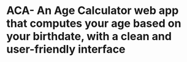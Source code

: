 # ACA- An Age Calculator web app that computes your age based on your birthdate, with a clean and user-friendly interface
